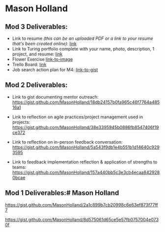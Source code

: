 # Mason Holland

## Mod 3 Deliverables:

* Link to resume *(this can be an uploaded PDF or a link to your resume that's been created online)*: [link](https://www.dropbox.com/s/cqeqy1i6x6bxjvw/Mason%20Holland%20CV.pdf?dl=0)
* Link to Turing portfolio complete with your name, photo, description, 1 project, and resume: [link](https://www.turing.io/alumni/mason-holland)
* Flower Exercise [link-to-image](http://imgur.com/URruITR)
* Trello Board: [link](https://trello.com/b/TdSx0f6Q/job-search)
* Job search action plan for M4: [link-to-gist](https://gist.github.com/MasonHolland/f3b5994d7e8e527664a08aa1f386e15b)

## Mod 2 Deliverables:
* Link to gist documenting mentor outreach:
     https://gist.github.com/MasonHolland/18db24157b0fa965c46f7764a48516a1

* Link to reflection on agile practices/project management used in projects: 
     https://gist.github.com/MasonHolland/38e3395945b0886fb8547406f19ce372

* Link to reflection on in-person feedback conversation:
     https://gist.github.com/MasonHolland/5a543f9db1e4b551b1d14640c9293595

* Link to feedback implementation reflection & application of strengths to teams: 
     https://gist.github.com/MasonHolland/157a440bb5c3e3cb4ecaa8429280bcae

## Mod 1 Deliverables:# Mason Holland

https://gist.github.com/MasonHolland/2a1c899b7cb20998c6e63ef873f77ff7

https://gist.github.com/MasonHolland/8d575061d65ce5e57fb0757004e0730f
